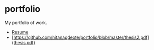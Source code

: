 # portfolio
My portfolio of work.

 * [Resume](Resume.pdf)
 * [https://github.com/nitanagdeote/portfolio/blob/master/thesis2.pdf](thesis.pdf)
